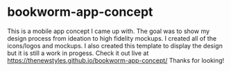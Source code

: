 # bookworm-app-concept
This is a mobile app concept I came up with. The goal was to show my design process from ideation to high fidelity mockups. I created all of the icons/logos and mockups. I also created this template to display the design but it is still a work in progess. Check it out live at https://thenewstyles.github.io/bookworm-app-concept/ Thanks for looking!
